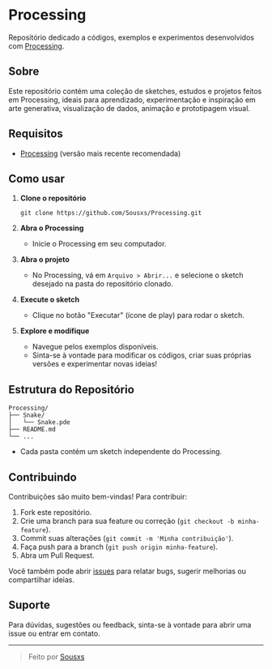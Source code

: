 # Processing

Repositório dedicado a códigos, exemplos e experimentos desenvolvidos com [Processing](https://processing.org/).

## Sobre

Este repositório contém uma coleção de sketches, estudos e projetos feitos em Processing, ideais para aprendizado, experimentação e inspiração em arte generativa, visualização de dados, animação e prototipagem visual.

## Requisitos

- [Processing](https://processing.org/download/) (versão mais recente recomendada)

## Como usar

1. **Clone o repositório**
    ```
    git clone https://github.com/Sousxs/Processing.git
    ```

2. **Abra o Processing**
   - Inicie o Processing em seu computador.

3. **Abra o projeto**
   - No Processing, vá em `Arquivo > Abrir...` e selecione o sketch desejado na pasta do repositório clonado.

4. **Execute o sketch**
   - Clique no botão "Executar" (ícone de play) para rodar o sketch.

5. **Explore e modifique**
   - Navegue pelos exemplos disponíveis.
   - Sinta-se à vontade para modificar os códigos, criar suas próprias versões e experimentar novas ideias!

## Estrutura do Repositório

```
Processing/
├── Snake/
│   └── Snake.pde
├── README.md
└── ...
```
- Cada pasta contém um sketch independente do Processing.

## Contribuindo

Contribuições são muito bem-vindas! Para contribuir:

1. Fork este repositório.
2. Crie uma branch para sua feature ou correção (`git checkout -b minha-feature`).
3. Commit suas alterações (`git commit -m 'Minha contribuição'`).
4. Faça push para a branch (`git push origin minha-feature`).
5. Abra um Pull Request.

Você também pode abrir [issues](https://github.com/Sousxs/Processing/issues) para relatar bugs, sugerir melhorias ou compartilhar ideias.

## Suporte

Para dúvidas, sugestões ou feedback, sinta-se à vontade para abrir uma issue ou entrar em contato.

---
>  Feito por [Sousxs](https://github.com/Sousxs)
